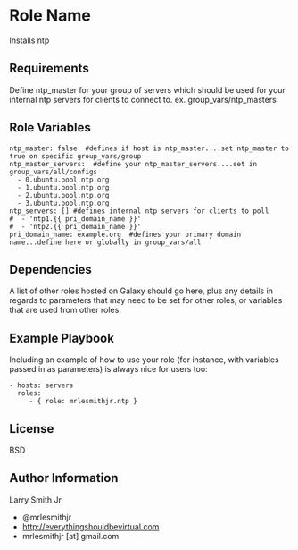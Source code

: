 Role Name
=========

Installs ntp

Requirements
------------

Define ntp_master for your group of servers which should be used for your internal ntp servers for clients to connect to.
ex. group_vars/ntp_masters

Role Variables
--------------

````
ntp_master: false  #defines if host is ntp_master....set ntp_master to true on specific group_vars/group
ntp_master_servers:  #define your ntp_master_servers....set in group_vars/all/configs
  - 0.ubuntu.pool.ntp.org
  - 1.ubuntu.pool.ntp.org
  - 2.ubuntu.pool.ntp.org
  - 3.ubuntu.pool.ntp.org
ntp_servers: [] #defines internal ntp servers for clients to poll
#  - 'ntp1.{{ pri_domain_name }}'
#  - 'ntp2.{{ pri_domain_name }}'
pri_domain_name: example.org  #defines your primary domain name...define here or globally in group_vars/all
````

Dependencies
------------

A list of other roles hosted on Galaxy should go here, plus any details in regards to parameters that may need to be set for other roles, or variables that are used from other roles.

Example Playbook
----------------

Including an example of how to use your role (for instance, with variables passed in as parameters) is always nice for users too:

    - hosts: servers
      roles:
         - { role: mrlesmithjr.ntp }

License
-------

BSD

Author Information
------------------

Larry Smith Jr.
- @mrlesmithjr
- http://everythingshouldbevirtual.com
- mrlesmithjr [at] gmail.com
